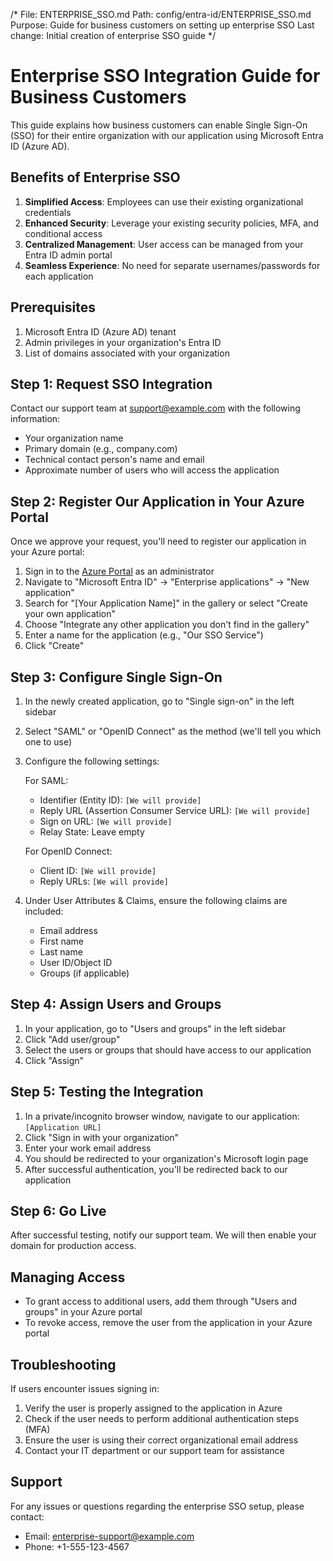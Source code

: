 /*
File: ENTERPRISE_SSO.md
Path: config/entra-id/ENTERPRISE_SSO.md
Purpose: Guide for business customers on setting up enterprise SSO
Last change: Initial creation of enterprise SSO guide
*/

# Enterprise SSO Integration Guide for Business Customers

This guide explains how business customers can enable Single Sign-On (SSO) for their entire organization with our application using Microsoft Entra ID (Azure AD).

## Benefits of Enterprise SSO

1. **Simplified Access**: Employees can use their existing organizational credentials
2. **Enhanced Security**: Leverage your existing security policies, MFA, and conditional access
3. **Centralized Management**: User access can be managed from your Entra ID admin portal
4. **Seamless Experience**: No need for separate usernames/passwords for each application

## Prerequisites

1. Microsoft Entra ID (Azure AD) tenant
2. Admin privileges in your organization's Entra ID
3. List of domains associated with your organization

## Step 1: Request SSO Integration

Contact our support team at support@example.com with the following information:
- Your organization name
- Primary domain (e.g., company.com)
- Technical contact person's name and email
- Approximate number of users who will access the application

## Step 2: Register Our Application in Your Azure Portal

Once we approve your request, you'll need to register our application in your Azure portal:

1. Sign in to the [Azure Portal](https://portal.azure.com/) as an administrator
2. Navigate to "Microsoft Entra ID" → "Enterprise applications" → "New application"
3. Search for "[Your Application Name]" in the gallery or select "Create your own application"
4. Choose "Integrate any other application you don't find in the gallery"
5. Enter a name for the application (e.g., "Our SSO Service")
6. Click "Create"

## Step 3: Configure Single Sign-On

1. In the newly created application, go to "Single sign-on" in the left sidebar
2. Select "SAML" or "OpenID Connect" as the method (we'll tell you which one to use)
3. Configure the following settings:

   For SAML:
   - Identifier (Entity ID): `[We will provide]`
   - Reply URL (Assertion Consumer Service URL): `[We will provide]`
   - Sign on URL: `[We will provide]`
   - Relay State: Leave empty
   
   For OpenID Connect:
   - Client ID: `[We will provide]`
   - Reply URLs: `[We will provide]`

4. Under User Attributes & Claims, ensure the following claims are included:
   - Email address
   - First name
   - Last name
   - User ID/Object ID
   - Groups (if applicable)

## Step 4: Assign Users and Groups

1. In your application, go to "Users and groups" in the left sidebar
2. Click "Add user/group"
3. Select the users or groups that should have access to our application
4. Click "Assign"

## Step 5: Testing the Integration

1. In a private/incognito browser window, navigate to our application: `[Application URL]`
2. Click "Sign in with your organization"
3. Enter your work email address
4. You should be redirected to your organization's Microsoft login page
5. After successful authentication, you'll be redirected back to our application

## Step 6: Go Live

After successful testing, notify our support team. We will then enable your domain for production access.

## Managing Access

- To grant access to additional users, add them through "Users and groups" in your Azure portal
- To revoke access, remove the user from the application in your Azure portal

## Troubleshooting

If users encounter issues signing in:

1. Verify the user is properly assigned to the application in Azure
2. Check if the user needs to perform additional authentication steps (MFA)
3. Ensure the user is using their correct organizational email address
4. Contact your IT department or our support team for assistance

## Support

For any issues or questions regarding the enterprise SSO setup, please contact:
- Email: enterprise-support@example.com
- Phone: +1-555-123-4567 
